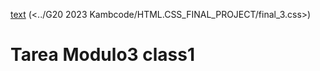 [text](<../G20 2023 Kambcode/HTML.CSS_FINAL_PROJECT/index.html>)
(<../G20 2023 Kambcode/HTML.CSS_FINAL_PROJECT/final_3.css>)
# Tarea Modulo3 class1